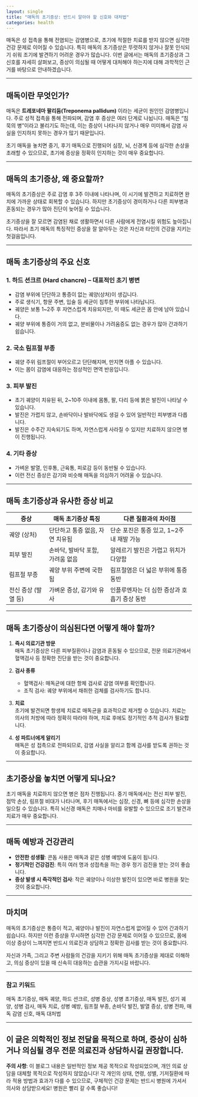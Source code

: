 ```yaml
---
layout: single
title: "매독의 초기증상: 반드시 알아야 할 신호와 대처법"
categories: health
---
```

매독은 성 접촉을 통해 전염되는 감염병으로, 초기에 적절한 치료를 받지 않으면 심각한 건강 문제로 이어질 수 있습니다. 특히 매독의 초기증상은 뚜렷하지 않거나 잘못 인식되기 쉬워 조기에 발견하기 어려운 경우가 많습니다. 이번 글에서는 매독의 초기증상과 그 신호를 자세히 살펴보고, 증상이 의심될 때 어떻게 대처해야 하는지에 대해 과학적인 근거를 바탕으로 안내하겠습니다.

---

## 매독이란 무엇인가?

매독은 **트레포네마 팔리둠(Treponema pallidum)** 이라는 세균이 원인인 감염병입니다. 주로 성적 접촉을 통해 전파되며, 감염 후 증상은 여러 단계로 나뉩니다. 매독은 “침묵의 병”이라고 불리기도 하는데, 이는 증상이 나타나지 않거나 매우 미미해서 감염 사실을 인지하지 못하는 경우가 많기 때문입니다.

초기 매독을 놓치면 중기, 후기 매독으로 진행되어 심장, 뇌, 신경계 등에 심각한 손상을 초래할 수 있으므로, 초기에 증상을 정확히 인지하는 것이 매우 중요합니다.

---

## 매독의 초기증상, 왜 중요할까?

매독의 초기증상은 주로 감염 후 3주 이내에 나타나며, 이 시기에 발견하고 치료하면 완치에 가까운 상태로 회복할 수 있습니다. 하지만 초기증상이 경미하거나 다른 피부병과 혼동되는 경우가 많아 진단이 늦어질 수 있습니다.

초기증상을 잘 모르면 감염된 채로 생활하면서 다른 사람에게 전염시킬 위험도 높아집니다. 따라서 초기 매독의 특징적인 증상을 잘 알아두는 것은 자신과 타인의 건강을 지키는 첫걸음입니다.

---

## 매독 초기증상의 주요 신호

### 1. 하드 션크르 (Hard chancre) – 대표적인 초기 병변

- 감염 부위에 단단하고 통증이 없는 궤양(상처)이 생깁니다.
- 주로 생식기, 항문 주변, 입술 등 세균이 침투한 부위에 나타납니다.
- 궤양은 보통 1~2주 후 자연스럽게 치유되지만, 이 때도 세균은 몸 안에 남아 있습니다.
- 궤양 부위에 통증이 거의 없고, 분비물이나 가려움증도 없는 경우가 많아 간과하기 쉽습니다.

### 2. 국소 림프절 부종

- 궤양 주위 림프절이 부어오르고 단단해지며, 만지면 아플 수 있습니다.
- 이는 몸이 감염에 대응하는 정상적인 면역 반응입니다.

### 3. 피부 발진

- 초기 궤양이 치유된 뒤, 2~10주 이내에 몸통, 팔, 다리 등에 붉은 발진이 나타날 수 있습니다.
- 발진은 가렵지 않고, 손바닥이나 발바닥에도 생길 수 있어 일반적인 피부병과 다릅니다.
- 발진은 수주간 지속되기도 하며, 자연스럽게 사라질 수 있지만 치료하지 않으면 병이 진행됩니다.

### 4. 기타 증상

- 가벼운 발열, 인후통, 근육통, 피로감 등이 동반될 수 있습니다.
- 이런 전신 증상은 감기와 비슷해 매독을 의심하기 어려울 수 있습니다.

---

## 매독 초기증상과 유사한 증상 비교

| 증상                  | 매독 초기증상 특징                  | 다른 질환과의 차이점                         |
|----------------------|----------------------------------|------------------------------------------|
| 궤양 (상처)            | 단단하고 통증 없음, 자연 치유됨       | 단순 포진은 통증 있고, 1~2주 내 재발 가능         |
| 피부 발진              | 손바닥, 발바닥 포함, 가려움 없음       | 알레르기 발진은 가렵고 위치가 다양함               |
| 림프절 부종             | 궤양 부위 주변에 국한됨               | 림프절염은 더 넓은 부위에 통증 동반               |
| 전신 증상 (발열 등)     | 가벼운 증상, 감기와 유사              | 인플루엔자는 더 심한 증상과 호흡기 증상 동반       |

---

## 매독 초기증상이 의심된다면 어떻게 해야 할까?

1. **즉시 의료기관 방문**  
   매독 초기증상은 다른 피부질환이나 감염과 혼동될 수 있으므로, 전문 의료기관에서 혈액검사 등 정확한 진단을 받는 것이 중요합니다.

2. **검사 종류**  
   - 혈액검사: 매독균에 대한 항체 검사로 감염 여부를 확인합니다.
   - 조직 검사: 궤양 부위에서 채취한 검체를 검사하기도 합니다.

3. **치료**  
   초기에 발견되면 항생제 치료로 매독균을 효과적으로 제거할 수 있습니다. 치료는 의사의 처방에 따라 정확히 따라야 하며, 치료 후에도 정기적인 추적 검사가 필요합니다.

4. **성 파트너에게 알리기**  
   매독은 성 접촉으로 전파되므로, 감염 사실을 알리고 함께 검사를 받도록 권하는 것이 중요합니다.

---

## 초기증상을 놓치면 어떻게 되나요?

초기 매독을 치료하지 않으면 병은 점차 진행됩니다. 중기 매독에서는 전신 피부 발진, 점막 손상, 림프절 비대가 나타나며, 후기 매독에서는 심장, 신경, 뼈 등에 심각한 손상을 일으킬 수 있습니다. 특히 뇌신경 매독은 치매나 마비를 유발할 수 있으므로 조기 발견과 치료가 매우 중요합니다.

---

## 매독 예방과 건강관리

- **안전한 성생활**: 콘돔 사용은 매독과 같은 성병 예방에 도움이 됩니다.
- **정기적인 건강검진**: 특히 여러 명과 성접촉을 하는 경우 정기 검진을 받는 것이 좋습니다.
- **증상 발생 시 즉각적인 검사**: 작은 궤양이나 이상한 발진이 있으면 바로 병원을 찾는 것이 중요합니다.

---

## 마치며

매독의 초기증상은 통증이 적고, 궤양이나 발진이 자연스럽게 없어질 수 있어 간과하기 쉽습니다. 하지만 이런 증상을 무시하면 심각한 건강 문제로 이어질 수 있으므로, 몸에 이상 증상이 느껴지면 반드시 의료진과 상담하고 정확한 검사를 받는 것이 중요합니다. 

자신과 가족, 그리고 주변 사람들의 건강을 지키기 위해 매독 초기증상을 제대로 이해하고, 의심 증상이 있을 때 신속히 대응하는 습관을 가지시길 바랍니다.

---

### 참고 키워드  
매독 초기증상, 매독 궤양, 하드 션크르, 성병 증상, 성병 초기증상, 매독 발진, 성기 궤양, 성병 검사, 매독 치료, 성병 예방, 림프절 부종, 손바닥 발진, 발열 증상, 성병 전파, 매독 감염 신호, 매독 대처법

---

이 글은 의학적인 정보 전달을 목적으로 하며, 증상이 심하거나 의심될 경우 전문 의료진과 상담하시길 권장합니다.
---

**주의 사항**: 이 블로그 내용은 일반적인 정보 제공 목적으로 작성되었으며, 개인 의료 상담을 대체할 목적으로 작성하지 않았습니다! 각 개인의 상태, 연령, 성별, 기저질환에 따라 적용 방법과 효과가 다를 수 있으므로, 구체적인 건강 문제는 반드시 병원에 가셔서 의사와 상담받으세요! 병원은 빨리 갈 수록 좋습니다!
